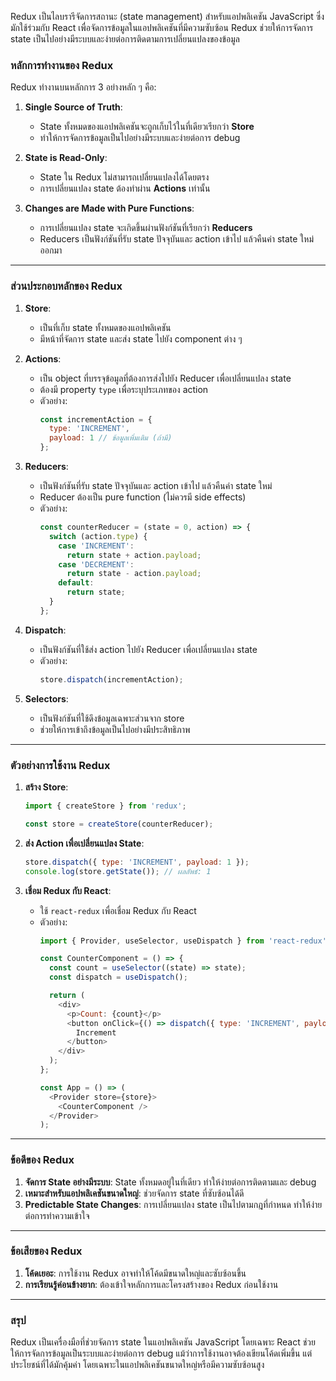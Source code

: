 Redux เป็นไลบรารีจัดการสถานะ (state management) สำหรับแอปพลิเคชัน JavaScript ซึ่งมักใช้ร่วมกับ React เพื่อจัดการข้อมูลในแอปพลิเคชันที่มีความซับซ้อน Redux ช่วยให้การจัดการ state เป็นไปอย่างมีระบบและง่ายต่อการติดตามการเปลี่ยนแปลงของข้อมูล

### หลักการทำงานของ Redux
Redux ทำงานบนหลักการ 3 อย่างหลัก ๆ คือ:

1. **Single Source of Truth**:
   - State ทั้งหมดของแอปพลิเคชันจะถูกเก็บไว้ในที่เดียวเรียกว่า **Store** 
   - ทำให้การจัดการข้อมูลเป็นไปอย่างมีระบบและง่ายต่อการ debug

2. **State is Read-Only**:
   - State ใน Redux ไม่สามารถเปลี่ยนแปลงได้โดยตรง 
   - การเปลี่ยนแปลง state ต้องทำผ่าน **Actions** เท่านั้น

3. **Changes are Made with Pure Functions**:
   - การเปลี่ยนแปลง state จะเกิดขึ้นผ่านฟังก์ชันที่เรียกว่า **Reducers** 
   - Reducers เป็นฟังก์ชันที่รับ state ปัจจุบันและ action เข้าไป แล้วคืนค่า state ใหม่ออกมา

---

### ส่วนประกอบหลักของ Redux
1. **Store**:
   - เป็นที่เก็บ state ทั้งหมดของแอปพลิเคชัน 
   - มีหน้าที่จัดการ state และส่ง state ไปยัง component ต่าง ๆ

2. **Actions**:
   - เป็น object ที่บรรจุข้อมูลที่ต้องการส่งไปยัง Reducer เพื่อเปลี่ยนแปลง state 
   - ต้องมี property `type` เพื่อระบุประเภทของ action
   - ตัวอย่าง:
     ```javascript
     const incrementAction = {
       type: 'INCREMENT',
       payload: 1 // ข้อมูลเพิ่มเติม (ถ้ามี)
     };
     ```

3. **Reducers**:
   - เป็นฟังก์ชันที่รับ state ปัจจุบันและ action เข้าไป แล้วคืนค่า state ใหม่ 
   - Reducer ต้องเป็น pure function (ไม่ควรมี side effects)
   - ตัวอย่าง:
     ```javascript
     const counterReducer = (state = 0, action) => {
       switch (action.type) {
         case 'INCREMENT':
           return state + action.payload;
         case 'DECREMENT':
           return state - action.payload;
         default:
           return state;
       }
     };
     ```

4. **Dispatch**:
   - เป็นฟังก์ชันที่ใช้ส่ง action ไปยัง Reducer เพื่อเปลี่ยนแปลง state 
   - ตัวอย่าง:
     ```javascript
     store.dispatch(incrementAction);
     ```

5. **Selectors**:
   - เป็นฟังก์ชันที่ใช้ดึงข้อมูลเฉพาะส่วนจาก store 
   - ช่วยให้การเข้าถึงข้อมูลเป็นไปอย่างมีประสิทธิภาพ

---

### ตัวอย่างการใช้งาน Redux
1. **สร้าง Store**:
   ```javascript
   import { createStore } from 'redux';

   const store = createStore(counterReducer);
   ```

2. **ส่ง Action เพื่อเปลี่ยนแปลง State**:
   ```javascript
   store.dispatch({ type: 'INCREMENT', payload: 1 });
   console.log(store.getState()); // ผลลัพธ์: 1
   ```

3. **เชื่อม Redux กับ React**:
   - ใช้ `react-redux` เพื่อเชื่อม Redux กับ React
   - ตัวอย่าง:
     ```javascript
     import { Provider, useSelector, useDispatch } from 'react-redux';

     const CounterComponent = () => {
       const count = useSelector((state) => state);
       const dispatch = useDispatch();

       return (
         <div>
           <p>Count: {count}</p>
           <button onClick={() => dispatch({ type: 'INCREMENT', payload: 1 })}>
             Increment
           </button>
         </div>
       );
     };

     const App = () => (
       <Provider store={store}>
         <CounterComponent />
       </Provider>
     );
     ```

---

### ข้อดีของ Redux
1. **จัดการ State อย่างมีระบบ**: State ทั้งหมดอยู่ในที่เดียว ทำให้ง่ายต่อการติดตามและ debug
2. **เหมาะสำหรับแอปพลิเคชันขนาดใหญ่**: ช่วยจัดการ state ที่ซับซ้อนได้ดี
3. **Predictable State Changes**: การเปลี่ยนแปลง state เป็นไปตามกฎที่กำหนด ทำให้ง่ายต่อการทำความเข้าใจ

---

### ข้อเสียของ Redux
1. **โค้ดเยอะ**: การใช้งาน Redux อาจทำให้โค้ดมีขนาดใหญ่และซับซ้อนขึ้น
2. **การเรียนรู้ค่อนข้างยาก**: ต้องเข้าใจหลักการและโครงสร้างของ Redux ก่อนใช้งาน

---

### สรุป
Redux เป็นเครื่องมือที่ช่วยจัดการ state ในแอปพลิเคชัน JavaScript โดยเฉพาะ React ช่วยให้การจัดการข้อมูลเป็นระบบและง่ายต่อการ debug แม้ว่าการใช้งานอาจต้องเขียนโค้ดเพิ่มขึ้น แต่ประโยชน์ที่ได้มักคุ้มค่า โดยเฉพาะในแอปพลิเคชันขนาดใหญ่หรือมีความซับซ้อนสูง
